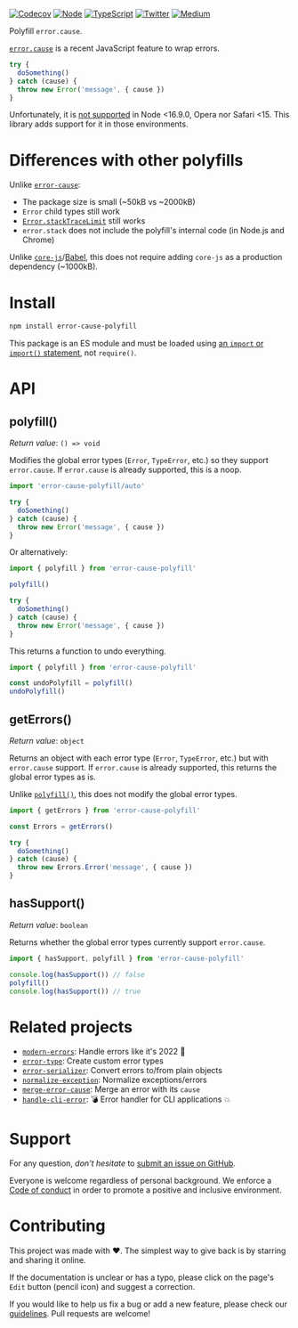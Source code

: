 [![Codecov](https://img.shields.io/codecov/c/github/ehmicky/error-cause-polyfill.svg?label=tested&logo=codecov)](https://codecov.io/gh/ehmicky/error-cause-polyfill)
[![Node](https://img.shields.io/node/v/error-cause-polyfill.svg?logo=node.js&logoColor=66cc33)](https://www.npmjs.com/package/error-cause-polyfill)
[![TypeScript](https://img.shields.io/badge/-typed-brightgreen?logo=typescript&colorA=gray&logoColor=0096ff)](/src/main.d.ts)
[![Twitter](https://img.shields.io/badge/%E2%80%8B-twitter-brightgreen.svg?logo=twitter)](https://twitter.com/intent/follow?screen_name=ehmicky)
[![Medium](https://img.shields.io/badge/%E2%80%8B-medium-brightgreen.svg?logo=medium)](https://medium.com/@ehmicky)

Polyfill `error.cause`.

[`error.cause`](https://developer.mozilla.org/en-US/docs/Web/JavaScript/Reference/Global_Objects/Error/cause)
is a recent JavaScript feature to wrap errors.

```js
try {
  doSomething()
} catch (cause) {
  throw new Error('message', { cause })
}
```

Unfortunately, it is
[not supported](https://developer.mozilla.org/en-US/docs/Web/JavaScript/Reference/Global_Objects/Error/cause#browser_compatibility)
in Node <16.9.0, Opera nor Safari <15. This library adds support for it in those
environments.

# Differences with other polyfills

Unlike [`error-cause`](https://github.com/es-shims/error-cause):

- The package size is small (~50kB vs ~2000kB)
- `Error` child types still work
- [`Error.stackTraceLimit`](https://nodejs.org/api/errors.html#errorstacktracelimit)
  still works
- `error.stack` does not include the polyfill's internal code (in Node.js and
  Chrome)

Unlike
[`core-js`](https://github.com/zloirock/core-js)/[Babel](https://github.com/babel/babel),
this does not require adding `core-js` as a production dependency (~1000kB).

# Install

```bash
npm install error-cause-polyfill
```

This package is an ES module and must be loaded using
[an `import` or `import()` statement](https://gist.github.com/sindresorhus/a39789f98801d908bbc7ff3ecc99d99c),
not `require()`.

# API

## polyfill()

_Return value_: `() => void`

Modifies the global error types (`Error`, `TypeError`, etc.) so they support
`error.cause`. If `error.cause` is already supported, this is a noop.

<!-- eslint-disable import/no-unassigned-import -->

```js
import 'error-cause-polyfill/auto'

try {
  doSomething()
} catch (cause) {
  throw new Error('message', { cause })
}
```

Or alternatively:

```js
import { polyfill } from 'error-cause-polyfill'

polyfill()

try {
  doSomething()
} catch (cause) {
  throw new Error('message', { cause })
}
```

This returns a function to undo everything.

```js
import { polyfill } from 'error-cause-polyfill'

const undoPolyfill = polyfill()
undoPolyfill()
```

## getErrors()

_Return value_: `object`

Returns an object with each error type (`Error`, `TypeError`, etc.) but with
`error.cause` support. If `error.cause` is already supported, this returns the
global error types as is.

Unlike [`polyfill()`](#polyfill), this does not modify the global error types.

<!-- eslint-disable no-shadow -->

```js
import { getErrors } from 'error-cause-polyfill'

const Errors = getErrors()

try {
  doSomething()
} catch (cause) {
  throw new Errors.Error('message', { cause })
}
```

## hasSupport()

_Return value_: `boolean`

Returns whether the global error types currently support `error.cause`.

```js
import { hasSupport, polyfill } from 'error-cause-polyfill'

console.log(hasSupport()) // false
polyfill()
console.log(hasSupport()) // true
```

# Related projects

- [`modern-errors`](https://github.com/ehmicky/modern-errors): Handle errors
  like it's 2022 🔮
- [`error-type`](https://github.com/ehmicky/error-type): Create custom error
  types
- [`error-serializer`](https://github.com/ehmicky/error-serializer): Convert
  errors to/from plain objects
- [`normalize-exception`](https://github.com/ehmicky/normalize-exception):
  Normalize exceptions/errors
- [`merge-error-cause`](https://github.com/ehmicky/merge-error-cause): Merge an
  error with its `cause`
- [`handle-cli-error`](https://github.com/ehmicky/handle-cli-error): 💣 Error
  handler for CLI applications 💥

# Support

For any question, _don't hesitate_ to [submit an issue on GitHub](../../issues).

Everyone is welcome regardless of personal background. We enforce a
[Code of conduct](CODE_OF_CONDUCT.md) in order to promote a positive and
inclusive environment.

# Contributing

This project was made with ❤️. The simplest way to give back is by starring and
sharing it online.

If the documentation is unclear or has a typo, please click on the page's `Edit`
button (pencil icon) and suggest a correction.

If you would like to help us fix a bug or add a new feature, please check our
[guidelines](CONTRIBUTING.md). Pull requests are welcome!

<!-- Thanks go to our wonderful contributors: -->

<!-- ALL-CONTRIBUTORS-LIST:START -->
<!-- prettier-ignore -->
<!--
<table><tr><td align="center"><a href="https://twitter.com/ehmicky"><img src="https://avatars2.githubusercontent.com/u/8136211?v=4" width="100px;" alt="ehmicky"/><br /><sub><b>ehmicky</b></sub></a><br /><a href="https://github.com/ehmicky/error-cause-polyfill/commits?author=ehmicky" title="Code">💻</a> <a href="#design-ehmicky" title="Design">🎨</a> <a href="#ideas-ehmicky" title="Ideas, Planning, & Feedback">🤔</a> <a href="https://github.com/ehmicky/error-cause-polyfill/commits?author=ehmicky" title="Documentation">📖</a></td></tr></table>
 -->
<!-- ALL-CONTRIBUTORS-LIST:END -->
